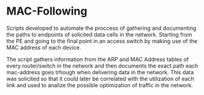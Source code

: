 # MAC-Following

Scripts developed to automate the proccess of gathering and documenting the paths to endpoints of solicited data cells in the network. Starting from the PE and going to the final point in an access switch by making use of the MAC address of each device.

The script gathers information from the ARP and MAC Address tables of every router/switch in the network and then documents the exact path each mac-address goes trhough when delivering data in the network. This data was solicited so that it could later be correlated with the utilization of each link and used to analize the possible optimization of traffic in the network.
